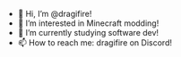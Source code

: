- 👋 Hi, I’m @dragifire!
- 👀 I’m interested in Minecraft modding!
- 🌱 I’m currently studying software dev!
- 📫 How to reach me: dragifire on Discord!

<!---
dragifire/dragifire is a ✨ special ✨ repository because its `README.md` (this file) appears on your GitHub profile.
You can click the Preview link to take a look at your changes.
--->
